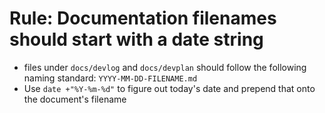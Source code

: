 # Rule: Documentation filenames should start with a date string

- files under `docs/devlog` and `docs/devplan` should follow the following naming standard:
`YYYY-MM-DD-FILENAME.md`
- Use `date +"%Y-%m-%d"` to figure out today's date and prepend that onto the document's filename